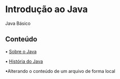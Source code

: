 # Introdução ao Java
Java Básico 

## Conteúdo
• [Sobre o Java](https://glysns.gitbook.io/java-basico/)

• [História do Java](https://www.youtube.com/watch?v=sTX0UEplF54&list=PLHz_AreHm4dkI2ZdjTwZA4mPMxWTfNSpR&ab_channel=CursoemV%C3%ADdeo)

•Alterando o conteúdo de um arquivo de forma local